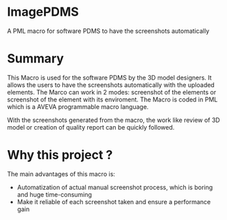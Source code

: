 # ImagePDMS
A PML macro for software PDMS to have the screenshots automatically

# Summary 
This Macro is used for the software PDMS by the 3D model designers. It allows the users to have the screenshots automatically with the uploaded elements. The Marco can work in 2 modes: screenshot of the elements or screenshot of the element with its enviroment. The Macro is coded in PML which is a AVEVA programmable macro language.

With the screenshots generated from the macro, the work like review of 3D model or creation of quality report can be quickly followed.


# Why this project ?
The main advantages of this macro is: 
- Automatization of actual manual screenshot process, which is boring and huge time-consuming
- Make it reliable of each screenshot taken and ensure a performance gain
